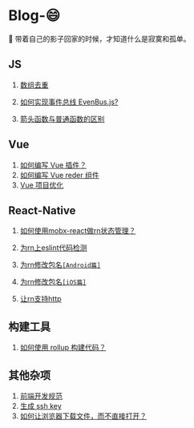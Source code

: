 # Blog-😄

🤞 带着自己的影子回家的时候，才知道什么是寂寞和孤单。

## JS

1. [数组去重](https://github.com/xxj95719/Blog/blob/master/doc/js/array-deduplication.md)

2. [如何实现事件总线 EvenBus.js?](https://github.com/xxj95719/Blog/blob/master/doc/js/evenbus.md)

3. [箭头函数与普通函数的区别](https://github.com/xxj95719/Blog/blob/master/doc/js/fn.md)

## Vue

1. [如何编写 Vue 插件？](https://github.com/xxj95719/Blog/blob/master/doc/vue/vue-plugin.md)
2. [如何编写 Vue reder 组件](https://github.com/xxj95719/Blog/blob/master/doc/vue/vue-render-component.md)
3. [Vue 项目优化](https://github.com/xxj95719/Blog/blob/master/doc/vue/vue-majorization.md)

## React-Native

1. [如何使用mobx-react做rn状态管理？](https://github.com/xxj95719/Blog/blob/master/doc/rn/mobx-react.md)

2. [为rn上eslint代码检测](https://github.com/xxj95719/Blog/blob/master/doc/rn/rn-eslint.md)

3. [为rn修改包名`[Android篇]`](https://github.com/xxj95719/Blog/blob/master/doc/rn/rn-rename-android.md)

4. [为rn修改包名`[iOS篇]`](https://github.com/xxj95719/Blog/blob/master/doc/rn/rn-rename-ios.md)

5. [让rn支持http](https://github.com/xxj95719/Blog/blob/master/doc/rn/rn-http.md)


## 构建工具

1. [如何使用 rollup 构建代码？](https://github.com/xxj95719/Blog/blob/master/doc/buildTool/rollup.md)

## 其他杂项

1. [前端开发规范](https://github.com/xxj95719/Blog/blob/master/doc/other/standard.md)
2. [生成 ssh key](https://github.com/xxj95719/Blog/blob/master/doc/other/ssh-key.md)
3. [如何让浏览器下载文件，而不直接打开？](https://github.com/xxj95719/Blog/blob/master/doc/other/pdf-down.md)
